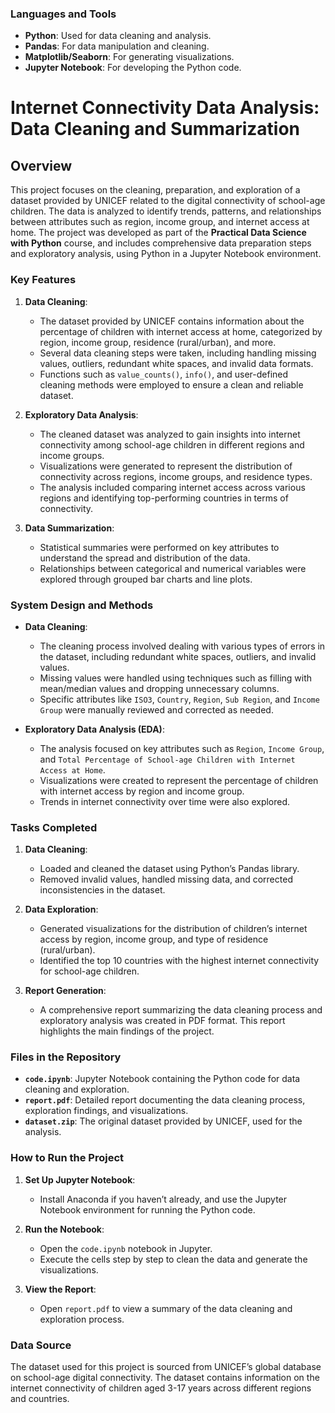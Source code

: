### Languages and Tools

- **Python**: Used for data cleaning and analysis.
- **Pandas**: For data manipulation and cleaning.
- **Matplotlib/Seaborn**: For generating visualizations.
- **Jupyter Notebook**: For developing the Python code.

# Internet Connectivity Data Analysis: Data Cleaning and Summarization

## Overview

This project focuses on the cleaning, preparation, and exploration of a dataset provided by UNICEF related to the digital connectivity of school-age children. The data is analyzed to identify trends, patterns, and relationships between attributes such as region, income group, and internet access at home. The project was developed as part of the **Practical Data Science with Python** course, and includes comprehensive data preparation steps and exploratory analysis, using Python in a Jupyter Notebook environment.

### Key Features

1. **Data Cleaning**:
   - The dataset provided by UNICEF contains information about the percentage of children with internet access at home, categorized by region, income group, residence (rural/urban), and more.
   - Several data cleaning steps were taken, including handling missing values, outliers, redundant white spaces, and invalid data formats. 
   - Functions such as `value_counts()`, `info()`, and user-defined cleaning methods were employed to ensure a clean and reliable dataset.

2. **Exploratory Data Analysis**:
   - The cleaned dataset was analyzed to gain insights into internet connectivity among school-age children in different regions and income groups.
   - Visualizations were generated to represent the distribution of connectivity across regions, income groups, and residence types.
   - The analysis included comparing internet access across various regions and identifying top-performing countries in terms of connectivity.

3. **Data Summarization**:
   - Statistical summaries were performed on key attributes to understand the spread and distribution of the data.
   - Relationships between categorical and numerical variables were explored through grouped bar charts and line plots.

### System Design and Methods

- **Data Cleaning**:
   - The cleaning process involved dealing with various types of errors in the dataset, including redundant white spaces, outliers, and invalid values.
   - Missing values were handled using techniques such as filling with mean/median values and dropping unnecessary columns.
   - Specific attributes like `ISO3`, `Country`, `Region`, `Sub Region`, and `Income Group` were manually reviewed and corrected as needed.

- **Exploratory Data Analysis (EDA)**:
   - The analysis focused on key attributes such as `Region`, `Income Group`, and `Total Percentage of School-age Children with Internet Access at Home`.
   - Visualizations were created to represent the percentage of children with internet access by region and income group.
   - Trends in internet connectivity over time were also explored.

### Tasks Completed

1. **Data Cleaning**:
   - Loaded and cleaned the dataset using Python’s Pandas library.
   - Removed invalid values, handled missing data, and corrected inconsistencies in the dataset.

2. **Data Exploration**:
   - Generated visualizations for the distribution of children’s internet access by region, income group, and type of residence (rural/urban).
   - Identified the top 10 countries with the highest internet connectivity for school-age children.

3. **Report Generation**:
   - A comprehensive report summarizing the data cleaning process and exploratory analysis was created in PDF format. This report highlights the main findings of the project.

### Files in the Repository

- **`code.ipynb`**: Jupyter Notebook containing the Python code for data cleaning and exploration.
- **`report.pdf`**: Detailed report documenting the data cleaning process, exploration findings, and visualizations.
- **`dataset.zip`**: The original dataset provided by UNICEF, used for the analysis.

### How to Run the Project

1. **Set Up Jupyter Notebook**:
   - Install Anaconda if you haven’t already, and use the Jupyter Notebook environment for running the Python code.
   
2. **Run the Notebook**:
   - Open the `code.ipynb` notebook in Jupyter.
   - Execute the cells step by step to clean the data and generate the visualizations.
   
3. **View the Report**:
   - Open `report.pdf` to view a summary of the data cleaning and exploration process.

### Data Source

The dataset used for this project is sourced from UNICEF’s global database on school-age digital connectivity. The dataset contains information on the internet connectivity of children aged 3-17 years across different regions and countries.
